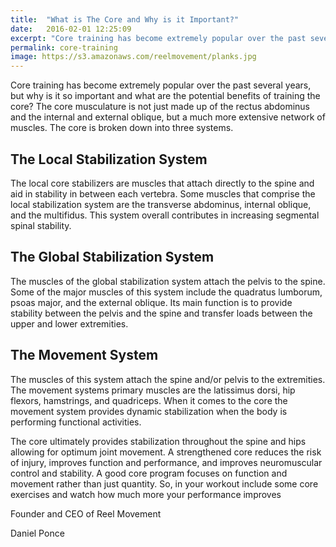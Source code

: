 ```yaml
---
title:  "What is The Core and Why is it Important?"
date:   2016-02-01 12:25:09
excerpt: "Core training has become extremely popular over the past several years, but why is it so..."
permalink: core-training
image: https://s3.amazonaws.com/reelmovement/planks.jpg
---
```



<p>
Core training has become extremely popular over the past several years, but why is it so important and what are the potential benefits of training the core? The core musculature is not just made up of the rectus abdominus and the internal and external oblique, but a much more extensive network of muscles. The core is broken down into three systems.
</p>

<h2>The Local Stabilization System</h2>

<p>
The local core stabilizers are muscles that attach directly to the spine and aid in stability in between each vertebra.  Some muscles that comprise the local stabilization system are the transverse abdominus, internal oblique, and the multifidus. This system overall contributes in increasing segmental spinal stability.  
</p>

<h2>The Global Stabilization System </h2>

<p>
The muscles of the global stabilization system attach the pelvis to the spine. Some of the major muscles of this system include the quadratus lumborum, psoas major, and the external oblique. Its main function is to provide stability between the pelvis and the spine and transfer loads between the upper and lower extremities. 
</p>

<h2>The Movement System</h2>

<p>
The muscles of this system attach the spine and/or pelvis to the extremities. The movement systems primary muscles are the latissimus dorsi, hip flexors, hamstrings, and quadriceps. When it comes to the core the movement system provides dynamic stabilization when the body is performing functional activities. 
</p>

<p>	
The core ultimately provides stabilization throughout the spine and hips allowing for optimum joint movement. A strengthened core reduces the risk of injury, improves function and performance, and improves neuromuscular control and stability. A good core program focuses on function and movement rather than just quantity.  So, in your workout include some core exercises and watch how much more your performance improves
<p>

<p>Founder and CEO of Reel Movement</p>

Daniel Ponce